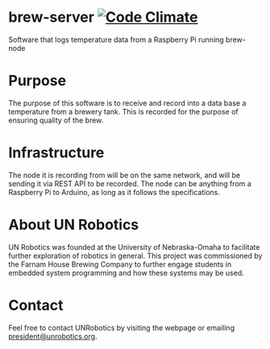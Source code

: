 # brew-server [![Code Climate](https://codeclimate.com/github/UNRobotics/brew-server/badges/gpa.svg)](https://codeclimate.com/github/UNRobotics/brew-server)
Software that logs temperature data from a Raspberry Pi running brew-node

# Purpose
The purpose of this software is to receive and record into a data base a temperature from a brewery tank. This is recorded for the purpose of ensuring quality of the brew.

# Infrastructure
The node it is recording from will be on the same network, and will be sending it via REST API to be recorded. The node can be anything from a Raspberry Pi to Arduino, as long as it follows the specifications.

# About UN Robotics
UN Robotics was founded at the University of Nebraska-Omaha to facilitate further exploration of robotics in general. This project was commissioned by the Farnam House Brewing Company to further engage students in embedded system programming and how these systems may be used.

# Contact
Feel free to contact UNRobotics by visiting the webpage or emailing president@unrobotics.org.
